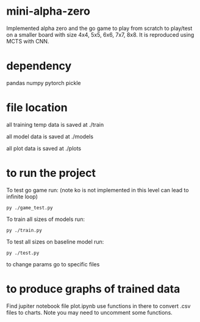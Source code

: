 # mini-alpha-zero
Implemented alpha zero and the go game to play from scratch to play/test on a smaller board with size 4x4, 5x5, 6x6, 7x7, 8x8. It is reproduced using MCTS with CNN.

# dependency
pandas
numpy
pytorch
pickle

# file location
all training temp data is saved at ./train

all model data is saved at ./models

all plot data is saved at ./plots

# to run the project
To test go game run: (note ko is not implemented in this level can lead to infinite loop)
```console
py ./game_test.py

```
To train all sizes of models run:
```console
py ./train.py
```

To test all sizes on baseline model run:
```console
py ./test.py 
```

to change params go to specific files

# to produce graphs of trained data
Find jupiter notebook file plot.ipynb use functions in there to convert .csv files to charts. Note you may need to uncomment some functions.
